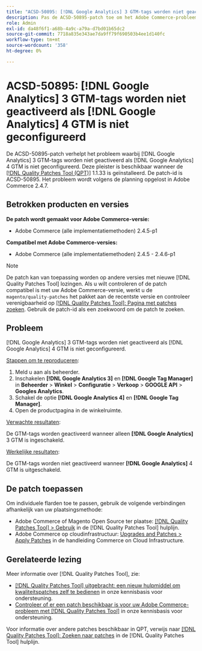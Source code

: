```yaml
---
title: "ACSD-50895: [!DNL Google Analytics] 3 GTM-tags worden niet geactiveerd als [!DNL Google Analytics] 4 GTM is niet geconfigureerd."
description: Pas de ACSD-50895-patch toe om het Adobe Commerce-probleem op te lossen, waarbij [!DNL Google Analytics] 3 GTM-tags worden niet geactiveerd als [!DNL Google Analytics] 4 GTM is niet geconfigureerd.
role: Admin
exl-id: da48f6f1-a68b-4a9c-a79a-d7bd01b65dc2
source-git-commit: 7718a835e343ae7da9ff79f690503b4ee1d140fc
workflow-type: tm+mt
source-wordcount: '358'
ht-degree: 0%

---
```


# ACSD-50895: [!DNL Google Analytics] 3 GTM-tags worden niet geactiveerd als [!DNL Google Analytics] 4 GTM is niet geconfigureerd

De ACSD-50895-patch verhelpt het probleem waarbij [!DNL Google Analytics] 3 GTM-tags worden niet geactiveerd als [!DNL Google Analytics] 4 GTM is niet geconfigureerd. Deze pleister is beschikbaar wanneer de [[!DNL Quality Patches Tool (QPT)]](/help/announcements/adobe-commerce-announcements/magento-quality-patches-released-new-tool-to-self-serve-quality-patches.md) 1.1.33 is geïnstalleerd. De patch-id is ACSD-50895. Het probleem wordt volgens de planning opgelost in Adobe Commerce 2.4.7.

## Betrokken producten en versies

**De patch wordt gemaakt voor Adobe Commerce-versie:**

* Adobe Commerce (alle implementatiemethoden) 2.4.5-p1

**Compatibel met Adobe Commerce-versies:**

* Adobe Commerce (alle implementatiemethoden) 2.4.5 - 2.4.6-p1

>[!NOTE]
>
>De patch kan van toepassing worden op andere versies met nieuwe [!DNL Quality Patches Tool] lozingen. Als u wilt controleren of de patch compatibel is met uw Adobe Commerce-versie, werkt u de `magento/quality-patches` het pakket aan de recentste versie en controleer verenigbaarheid op [[!DNL Quality Patches Tool]: Pagina met patches zoeken](https://experienceleague.adobe.com/tools/commerce-quality-patches/index.html). Gebruik de patch-id als een zoekwoord om de patch te zoeken.

## Probleem

[!DNL Google Analytics] 3 GTM-tags worden niet geactiveerd als [!DNL Google Analytics] 4 GTM is niet geconfigureerd.

<u>Stappen om te reproduceren</u>:

1. Meld u aan als beheerder.
1. Inschakelen **[!DNL Google Analytics 3]** en **[!DNL Google Tag Manager]** in **Beheerder** > **Winkel** > **Configuratie** > **Verkoop** > **GOOGLE API** > **Googles Analytics**.
1. Schakel de optie **[!DNL Google Analytics 4]** en **[!DNL Google Tag Manager]**.
1. Open de productpagina in de winkelruimte.

<u>Verwachte resultaten</u>:

De GTM-tags worden geactiveerd wanneer alleen **[!DNL Google Analytics]** 3 GTM is ingeschakeld.

<u>Werkelijke resultaten</u>:

De GTM-tags worden niet geactiveerd wanneer **[!DNL Google Analytics]** 4 GTM is uitgeschakeld.

## De patch toepassen

Om individuele flarden toe te passen, gebruik de volgende verbindingen afhankelijk van uw plaatsingsmethode:

* Adobe Commerce of Magento Open Source ter plaatse: [[!DNL Quality Patches Tool] > Gebruik](https://experienceleague.adobe.com/docs/commerce-operations/tools/quality-patches-tool/usage.html) in de [!DNL Quality Patches Tool] hulplijn.
* Adobe Commerce op cloudinfrastructuur: [Upgrades and Patches > Apply Patches](https://experienceleague.adobe.com/docs/commerce-cloud-service/user-guide/develop/upgrade/apply-patches.html) in de handleiding Commerce on Cloud Infrastructure.

## Gerelateerde lezing

Meer informatie over [!DNL Quality Patches Tool], zie:

* [[!DNL Quality Patches Tool] uitgebracht: een nieuw hulpmiddel om kwaliteitspatches zelf te bedienen](/help/announcements/adobe-commerce-announcements/magento-quality-patches-released-new-tool-to-self-serve-quality-patches.md) in onze kennisbasis voor ondersteuning.
* [Controleer of er een patch beschikbaar is voor uw Adobe Commerce-probleem met [!DNL Quality Patches Tool]](/help/support-tools/patches-available-in-qpt-tool/check-patch-for-magento-issue-with-magento-quality-patches.md) in onze kennisbasis voor ondersteuning.

Voor informatie over andere patches beschikbaar in QPT, verwijs naar [[!DNL Quality Patches Tool]: Zoeken naar patches](https://experienceleague.adobe.com/tools/commerce-quality-patches/index.html) in de [!DNL Quality Patches Tool] hulplijn.

